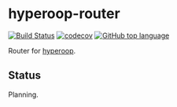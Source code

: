 # hyperoop-router
[![Build Status](https://travis-ci.org/algebraic-brain/hyperoop-router.svg?branch=master)](https://travis-ci.org/algebraic-brain/hyperoop-router)
[![codecov](https://codecov.io/gh/algebraic-brain/hyperoop-router/branch/master/graph/badge.svg)](https://codecov.io/gh/algebraic-brain/hyperoop-router)
[![GitHub top language](https://img.shields.io/github/languages/top/algebraic-brain/hyperoop-router.svg)](https://github.com/algebraic-brain/hyperoop-router)

Router for [hyperoop](https://www.npmjs.com/package/hyperoop).

## Status

Planning.
